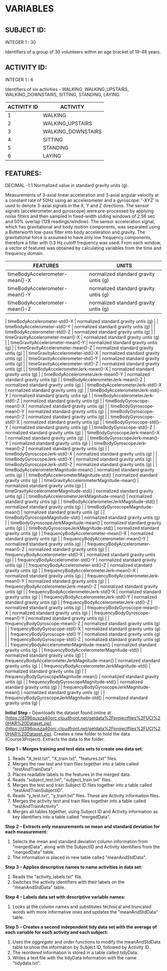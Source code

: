 # VARIABLES

#

## SUBJECT ID:

 INTEGER  1 : 30

Identifiers of a group of 30 volunteers within an age bracket of 19-48 years.

## ACTIVITY ID:
 INTEGER  1 : 6

Identifiers of six activities - WALKING, WALKING\_UPSTAIRS, WALKING\_DOWNSTAIRS, SITTING, STANDING, LAYING.

| ACTIVITY ID    |    ACTIVITY |
| --- | --- |
| 1        |         WALKING |
| 2      |           WALKING\_UPSTAIRS |
| 3      |           WALKING\_DOWNSTAIRS |
| 4      |           SITTING |
| 5       |          STANDING |
| 6       |          LAYING |

## FEATURES:

DECIMAL -1:1 Normalized value in standard gravity units (g).

Measurements of 3-axial linear acceleration and 3-axial angular velocity at a constant rate of 50Hz using an accelerometer and a gyroscope. &#39;-XYZ&#39; is used to denote 3-axial signals in the X, Y and Z directions. The sensor signals (accelerometer and gyroscope) were pre-processed by applying noise filters and then sampled in fixed-width sliding windows of 2.56 sec and 50% overlap (128 readings/window). The sensor acceleration signal, which has gravitational and body motion components, was separated using a Butterworth low-pass filter into body acceleration and gravity. The gravitational force is assumed to have only low frequency components, therefore a filter with 0.3 Hz cutoff frequency was used. From each window, a vector of features was obtained by calculating variables from the time and frequency domain.

| FEATURES | UNITS |
| --- | --- |
| timeBodyAccelerometer-mean()-X | normalized standard gravity untis (g) |
| timeBodyAccelerometer-mean()-Y | normalized standard gravity untis (g) |
| timeBodyAccelerometer-mean()-Z | normalized standard gravity untis (g) |

| timeBodyAccelerometer-std()-X | normalized standard gravity untis (g) |
| timeBodyAccelerometer-std()-Y | normalized standard gravity untis (g) |
| timeBodyAccelerometer-std()-Z | normalized standard gravity untis (g) |
| timeGravityAccelerometer-mean()-X | normalized standard gravity untis (g) |
| timeGravityAccelerometer-mean()-Y | normalized standard gravity untis (g) |
| timeGravityAccelerometer-mean()-Z | normalized standard gravity untis (g) |
| timeGravityAccelerometer-std()-X | normalized standard gravity untis (g) |
| timeGravityAccelerometer-std()-Y | normalized standard gravity untis (g) |
| timeGravityAccelerometer-std()-Z | normalized standard gravity untis (g) |
| timeBodyAccelerometerJerk-mean()-X | normalized standard gravity untis (g) |
| timeBodyAccelerometerJerk-mean()-Y | normalized standard gravity untis (g) |
| timeBodyAccelerometerJerk-mean()-Z | normalized standard gravity untis (g) |
| timeBodyAccelerometerJerk-std()-X | normalized standard gravity untis (g) |
| timeBodyAccelerometerJerk-std()-Y | normalized standard gravity untis (g) |
| timeBodyAccelerometerJerk-std()-Z | normalized standard gravity untis (g) |
| timeBodyGyroscope-mean()-X | normalized standard gravity untis (g) |
| timeBodyGyroscope-mean()-Y | normalized standard gravity untis (g) |
| timeBodyGyroscope-mean()-Z | normalized standard gravity untis (g) |
| timeBodyGyroscope-std()-X | normalized standard gravity untis (g) |
| timeBodyGyroscope-std()-Y | normalized standard gravity untis (g) |
| timeBodyGyroscope-std()-Z | normalized standard gravity untis (g) |
| timeBodyGyroscopeJerk-mean()-X | normalized standard gravity untis (g) |
| timeBodyGyroscopeJerk-mean()-Y | normalized standard gravity untis (g) |
| timeBodyGyroscopeJerk-mean()-Z | normalized standard gravity untis (g) |
| timeBodyGyroscopeJerk-std()-X | normalized standard gravity untis (g) |
| timeBodyGyroscopeJerk-std()-Y | normalized standard gravity untis (g) |
| timeBodyGyroscopeJerk-std()-Z | normalized standard gravity untis (g) |
| timeBodyAccelerometerMagnitude-mean() | normalized standard gravity untis (g) |
| timeBodyAccelerometerMagnitude-std() | normalized standard gravity untis (g) |
| timeGravityAccelerometerMagnitude-mean() | normalized standard gravity untis (g) |
| timeGravityAccelerometerMagnitude-std() | normalized standard gravity untis (g) |
| timeBodyAccelerometerJerkMagnitude-mean() | normalized standard gravity untis (g) |
| timeBodyAccelerometerJerkMagnitude-std() | normalized standard gravity untis (g) |
| timeBodyGyroscopeMagnitude-mean() | normalized standard gravity untis (g) |
| timeBodyGyroscopeMagnitude-std() | normalized standard gravity untis (g) |
| timeBodyGyroscopeJerkMagnitude-mean() | normalized standard gravity untis (g) |
| timeBodyGyroscopeJerkMagnitude-std() | normalized standard gravity untis (g) |
| frequencyBodyAccelerometer-mean()-X | normalized standard gravity untis (g) |
| frequencyBodyAccelerometer-mean()-Y | normalized standard gravity untis (g) |
| frequencyBodyAccelerometer-mean()-Z | normalized standard gravity untis (g) |
| frequencyBodyAccelerometer-std()-X | normalized standard gravity untis (g) |
| frequencyBodyAccelerometer-std()-Y | normalized standard gravity untis (g) |
| frequencyBodyAccelerometer-std()-Z | normalized standard gravity untis (g) |
| frequencyBodyAccelerometerJerk-mean()-X | normalized standard gravity untis (g) |
| frequencyBodyAccelerometerJerk-mean()-Y | normalized standard gravity untis (g) |
| frequencyBodyAccelerometerJerk-mean()-Z | normalized standard gravity untis (g) |
| frequencyBodyAccelerometerJerk-std()-X | normalized standard gravity untis (g) |
| frequencyBodyAccelerometerJerk-std()-Y | normalized standard gravity untis (g) |
| frequencyBodyAccelerometerJerk-std()-Z | normalized standard gravity untis (g) |
| frequencyBodyGyroscope-mean()-X | normalized standard gravity untis (g) |
| frequencyBodyGyroscope-mean()-Y | normalized standard gravity untis (g) |
| frequencyBodyGyroscope-mean()-Z | normalized standard gravity untis (g) |
| frequencyBodyGyroscope-std()-X | normalized standard gravity untis (g) |
| frequencyBodyGyroscope-std()-Y | normalized standard gravity untis (g) |
| frequencyBodyGyroscope-std()-Z | normalized standard gravity untis (g) |
| frequencyBodyAccelerometerMagnitude-mean() | normalized standard gravity untis (g) |
| frequencyBodyAccelerometerMagnitude-std() | normalized standard gravity untis (g) |
| frequencyBodyAccelerometerJerkMagnitude-mean() | normalized standard gravity untis (g) |
| frequencyBodyAccelerometerJerkMagnitude-std() | normalized standard gravity untis (g) |
| frequencyBodyGyroscopeMagnitude-mean() | normalized standard gravity untis (g) |
| frequencyBodyGyroscopeMagnitude-std() | normalized standard gravity untis (g) |
| frequencyBodyGyroscopeJerkMagnitude-mean() | normalized standard gravity untis (g) |
| frequencyBodyGyroscopeJerkMagnitude-std() | normalized standard gravity untis (g) |

**Initial Step** – Downloads the dataset found online at [https://d396qusza40orc.cloudfront.net/getdata%2Fprojectfiles%2FUCI%20HAR%20Dataset.zip](https://d396qusza40orc.cloudfront.net/getdata%2Fprojectfiles%2FUCI%20HAR%20Dataset.zip). Creates a new folder to hold the data (Course3Project). Extracts the data to the folder.

**Step 1**  **–**  **Merges training and test data sets to create one data set:**

1. Reads &quot;X\_test.txt&quot;, &quot;X\_train.txt&quot;, &quot;features.txt&quot; files.
2. Merges the raw test and train files together into a table called &quot;testAndTrainData&quot;.
3. Places readable labels to the features in the merged data.
4. Reads &quot;subject\_test.txt&quot;, &quot;subject\_train.txt&quot; files.
5. Merges the test and train Subject ID files together into a table called &quot;testAndTrainSubjectID&quot;.
6. Reads &quot;y\_test.txt&quot;, &quot;y\_train.txt&quot; files. These are Activity information files.
7. Merges the activity test and train files together into a table called &quot;testAndTrainActivity&quot;.
8. Merges all tables together, using Subject ID and Activity information as key identifiers into a table called &quot;mergedData&quot;.

**Step 2 – Extracts only measurements on mean and standard deviation for each measurement:**

1. Selects the mean and standard deviation column information from &quot;mergedData&quot;, along with the SubjectID and Activity identifiers from the &quot;mergedData&quot; table.
2. The information is placed in new table called &quot;meanAndStdData&quot;.

**Step 3 – Applies descriptive names to name activities in data set:**

1. Reads the &quot;activity\_labels.txt&quot; file.
2. Switches the activity identifiers with their labels on the &quot;meanAndStdData&quot; table.

**Step 4 – Labels data set with descriptive variable names:**

1. Looks at the column names and substitutes technical and truncated words with more informative ones and updates the &quot;meanAndStdData&quot; table.

**Step 5 – Creates a second independent tidy data set with the average of each variable for each activity and each subject:**

1. Uses the _aggregate_ and _order_ functions to modify the meanAndStdData table to show the information by Subject ID, followed by Activity ID.
2. The reordered information is stored in a table called tidyData.
3. Writes a text file with the tidyData information with the name &quot;tidydata.txt&quot;.

